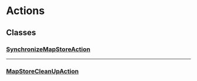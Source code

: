 # Actions

## Classes

### [SynchronizeMapStoreAction][ClassDeclaration-5]


----------

### [MapStoreCleanUpAction][ClassDeclaration-8]


[NamespaceImport-0]: actions.md#actions
[ClassDeclaration-5]: actions/synchronizemapstoreaction.md#synchronizemapstoreaction
[ClassDeclaration-8]: actions/mapstorecleanupaction.md#mapstorecleanupaction